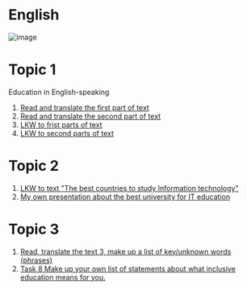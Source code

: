 # English

![image](https://user-images.githubusercontent.com/113579489/191612672-65b04513-7637-4c08-be7a-64c9e51cb070.png)

# Topic 1
Education in English-speaking

1. [Read and translate the first part of text](https://github.com/IllyaMarchevskyi/English_Education_System/blob/main/Read_and_translate_the_first_part.md)
2. [Read and translate the second part of text](https://github.com/IllyaMarchevskyi/English_Education_System/blob/main/Read_and_translate_the_second_part.md)
3. [LKW to frist parts of text](LKW_to_first_part.md)
4. [LKW to second parts of text](LKW_to_second_part.md)

# Topic 2

1. [LKW to text "The best countries to study Information technology"](w_t_2.md)
2. [My own presentation about the best university for IT education](text_2.md)

# Topic 3 

1. [Read, translate the text 3, make up a list of key/unknown words (phrases)](r_t_w_3.md)
2. [Task 8 Make up your own list of statements about what inclusive education means for you.]()

